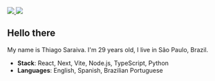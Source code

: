 <div>
    <a target='_blank' href="https://www.linkedin.com/in/thiago-saraiva-0739a395/">
        <img src="https://img.shields.io/badge/LinkedIn-0077B5?style=for-the-badge&logo=linkedin&logoColor=white">
    </a>
  <a target='_blank' href="mailto:thiagosaraiva.trabalho@gmail.com">
        <img src="https://img.shields.io/badge/gmail-EA4335?style=for-the-badge&logo=gmail&logoColor=white">
    </a>
</div>

## Hello there
My name is Thiago Saraiva. I'm 29 years old, I live in São Paulo, Brazil.
* **Stack**: React, Next, Vite, Node.js, TypeScript, Python
* **Languages**: English, Spanish, Brazilian Portuguese

